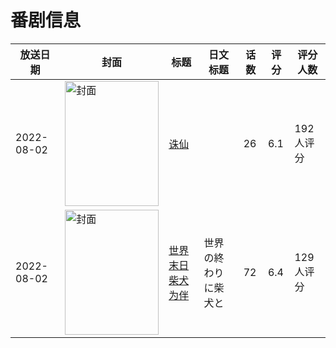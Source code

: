 # 番剧信息

|放送日期|封面|标题|日文标题|话数|评分|评分人数|
|---|---|---|---|---|---|---|
|2022-08-02|<img src="https://lain.bgm.tv/pic/cover/c/f0/ed/312298_1AZaN.jpg" alt="封面" style="width:150px;height:200px;object-fit:cover;">|[诛仙](https://bangumi.tv/subject/312298)||26|6.1|192人评分|
|2022-08-02|<img src="https://lain.bgm.tv/pic/cover/c/7a/b3/386628_gFIGS.jpg" alt="封面" style="width:150px;height:200px;object-fit:cover;">|[世界末日柴犬为伴](https://bangumi.tv/subject/386628)|世界の終わりに柴犬と|72|6.4|129人评分|

